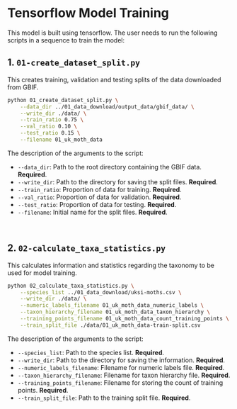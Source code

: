 # Tensorflow Model Training

This model is built using tensorflow. The user needs to run the following scripts in a sequence to train the model:

## 1. `01-create_dataset_split.py`

This creates training, validation and testing splits of the data downloaded from GBIF.

```bash
python 01_create_dataset_split.py \
    --data_dir ../01_data_download/output_data/gbif_data/ \
    --write_dir ./data/ \
    --train_ratio 0.75 \
    --val_ratio 0.10 \
    --test_ratio 0.15 \
    --filename 01_uk_moth_data
```

The description of the arguments to the script:
* `--data_dir`: Path to the root directory containing the GBIF data. **Required**.
* `--write_dir`: Path to the directory for saving the split files. **Required**.
* `--train_ratio`: Proportion of data for training. **Required**.
* `--val_ratio`: Proportion of data for validation. **Required**.
* `--test_ratio`: Proportion of data for testing. **Required**.
* `--filename`: Initial name for the split files. **Required**.

<br>

## 2. `02-calculate_taxa_statistics.py`

This calculates information and statistics regarding the taxonomy to be used for model training.

```bash
python 02_calculate_taxa_statistics.py \
    --species_list ../01_data_download/uksi-moths.csv \
    --write_dir ./data/ \
    --numeric_labels_filename 01_uk_moth_data_numeric_labels \
    --taxon_hierarchy_filename 01_uk_moth_data_taxon_hierarchy \
    --training_points_filename 01_uk_moth_data_count_training_points \
    --train_split_file ./data/01_uk_moth_data-train-split.csv
```

The description of the arguments to the script:
* `--species_list`: Path to the species list. **Required**.
* `--write_dir`: Path to the directory for saving the information. **Required**.
* `--numeric_labels_filename`: Filename for numeric labels file. **Required**.
* `--taxon_hierarchy_filename`: Filename for taxon hierarchy file. **Required**.
* `--training_points_filename`: Filename for storing the count of training points. **Required**.
* `--train_split_file`: Path to the training split file. **Required**.

<br>
